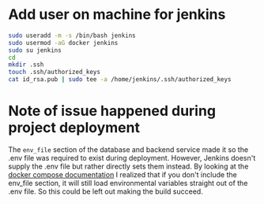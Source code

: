 # Add user on machine for jenkins
```bash
sudo useradd -m -s /bin/bash jenkins
sudo usermod -aG docker jenkins
sudo su jenkins
cd
mkdir .ssh
touch .ssh/authorized_keys
cat id_rsa.pub | sudo tee -a /home/jenkins/.ssh/authorized_keys
```

# Note of issue happened during project deployment
The `env_file` section of the database and backend service made it so the .env file was required to exist during deployment. However, Jenkins doesn't supply the .env file but rather directly sets them instead. By looking at the [docker compose documentation](https://docs.docker.com/compose/environment-variables/set-environment-variables/) I realized that if you don't include the env_file section, it will still load environmental variables straight out of the .env file. So this could be left out making the build succeed.